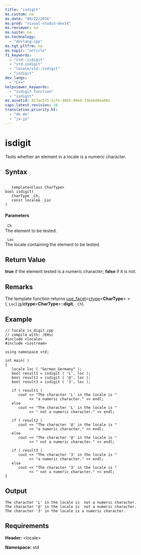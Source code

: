 ```yaml
---
title: "isdigit"
ms.custom: na
ms.date: "09/22/2016"
ms.prod: "visual-studio-dev14"
ms.reviewer: na
ms.suite: na
ms.technology: 
  - "devlang-cpp"
ms.tgt_pltfrm: na
ms.topic: "article"
f1_keywords: 
  - "std::isdigit"
  - "std.isdigit"
  - "locale/std::isdigit"
  - "isdigit"
dev_langs: 
  - "C++"
helpviewer_keywords: 
  - "isdigit function"
  - "isdigit"
ms.assetid: d17ec575-1cfe-48b5-99e0-33babd0ea68c
caps.latest.revision: 16
translation.priority.ht: 
  - "de-de"
  - "ja-jp"
---
```

# isdigit
Tests whether an element in a locale is a numeric character.  
  
## Syntax  
  
```  
  
   template<Class CharType>  
bool isdigit(  
   CharType _Ch,   
   const locale& _Loc  
)  
```  
  
#### Parameters  
 `_Ch`  
 The element to be tested.  
  
 `_Loc`  
 The locale containing the element to be tested.  
  
## Return Value  
 **true** if the element tested is a numeric character; **false** if it is not.  
  
## Remarks  
 The template function returns [use_facet](../vs140/use_facet.md)<[ctype](../vs140/ctype-class.md)<**CharType**> >(`_Loc`).[is](../vs140/ctype--is.md)(**ctype**<**CharType**>::**digit**, `_Ch`).  
  
## Example  
  
```  
// locale_is_digit.cpp  
// compile with: /EHsc  
#include <locale>  
#include <iostream>  
  
using namespace std;  
  
int main( )     
{  
   locale loc ( "German_Germany" );  
   bool result1 = isdigit ( 'L', loc );  
   bool result2 = isdigit ( '@', loc );  
   bool result3 = isdigit ( '3', loc );  
  
   if ( result1 )  
      cout << "The character 'L' in the locale is "  
           << "a numeric character." << endl;  
   else  
      cout << "The character 'L' in the locale is "  
           << " not a numeric character." << endl;  
  
   if ( result2 )  
      cout << "The character '@' in the locale is "  
           << "a numeric character." << endl;  
   else  
      cout << "The character '@' in the locale is "  
           << " not a numeric character." << endl;  
  
   if ( result3 )  
      cout << "The character '3' in the locale is "  
           << "a numeric character." << endl;  
   else  
      cout << "The character '3' in the locale is "  
           << " not a numeric character." << endl;  
}  
```  
  
## Output  
  
```  
The character 'L' in the locale is  not a numeric character.  
The character '@' in the locale is  not a numeric character.  
The character '3' in the locale is a numeric character.  
```  
  
## Requirements  
 **Header:** <locale\>  
  
 **Namespace:** std